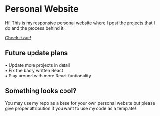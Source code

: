 # Personal Website
Hi! This is my responsive personal website where I post the projects that I do and the process behind it.

[Check it out!](https://sujohnson.com/)

## Future update plans
   •  Update more projects in detail<br/>
   •  Fix the badly written React <br/>
   •  Play around with more React funtionality<br/>
   
## Something looks cool?
You may use my repo as a base for your own personal website but please give proper attribution if you want to use my code as a template!
